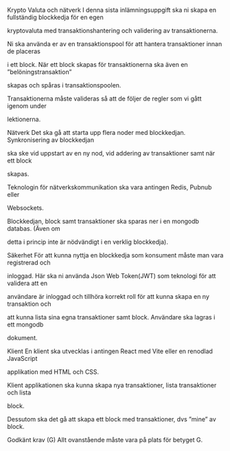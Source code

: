 Krypto Valuta och nätverk
I denna sista inlämningsuppgift ska ni skapa en fullständig blockkedja för en egen

kryptovaluta med transaktionshantering och validering av transaktionerna.

Ni ska använda er av en transaktionspool för att hantera transaktioner innan de placeras

i ett block. När ett block skapas för transaktionerna ska även en ”belöningstransaktion”

skapas och spåras i transaktionspoolen.

 

Transaktionerna måste valideras så att de följer de regler som vi gått igenom under

lektionerna.

 

Nätverk
Det ska gå att starta upp flera noder med blockkedjan. Synkronisering av blockkedjan

ska ske vid uppstart av en ny nod, vid addering av transaktioner samt när ett block

skapas.

Teknologin för nätverkskommunikation ska vara antingen Redis, Pubnub eller

Websockets.

Blockkedjan, block samt transaktioner ska sparas ner i en mongodb databas. (Även om

detta i princip inte är nödvändigt i en verklig blockkedja).

Säkerhet
För att kunna nyttja en blockkedja som konsument måste man vara registrerad och

inloggad. Här ska ni använda Json Web Token(JWT) som teknologi för att validera att en

användare är inloggad och tillhöra korrekt roll för att kunna skapa en ny transaktion och

att kunna lista sina egna transaktioner samt block. Användare ska lagras i ett mongodb

dokument.

Klient
En klient ska utvecklas i antingen React med Vite eller en renodlad JavaScript

applikation med HTML och CSS.

Klient applikationen ska kunna skapa nya transaktioner, lista transaktioner och lista

block.

Dessutom ska det gå att skapa ett block med transaktioner, dvs ”mine” av block.

Godkänt krav (G)
Allt ovanstående måste vara på plats för betyget G.
